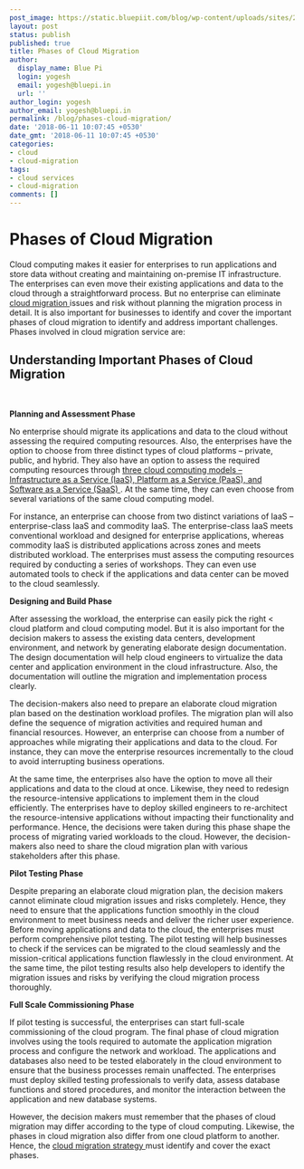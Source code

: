 ```yaml
---
post_image: https://static.bluepiit.com/blog/wp-content/uploads/sites/2/2018/06/Phases-of-cloud-migration_Blog.jpg
layout: post
status: publish
published: true
title: Phases of Cloud Migration
author:
  display_name: Blue Pi
  login: yogesh
  email: yogesh@bluepi.in
  url: ''
author_login: yogesh
author_email: yogesh@bluepi.in
permalink: /blog/phases-cloud-migration/
date: '2018-06-11 10:07:45 +0530'
date_gmt: '2018-06-11 10:07:45 +0530'
categories:
- cloud
- cloud-migration
tags: 
- cloud services
- cloud-migration
comments: []
---
```

 # Phases of Cloud Migration
<p> Cloud computing makes it easier for enterprises to run applications and store data without creating and maintaining on-premise IT infrastructure. The enterprises can even move their existing applications and data to the cloud through a straightforward process. But no enterprise can eliminate <a href="https://www.bluepiit.com/migration"> cloud migration </a> issues and risk without planning the migration process in detail. It is also important for businesses to identify and cover the important phases of cloud migration to identify and address important challenges. Phases involved in cloud migration service are: </p>
<h2> Understanding Important Phases of Cloud Migration </h2>
<p><br></p>
<p><b> Planning and Assessment Phase </b></p>
<p> No enterprise should migrate its applications and data to the cloud without assessing the required computing resources. Also, the enterprises have the option to choose from three distinct types of cloud platforms &ndash; private, public, and hybrid. They also have an option to assess the required computing resources through <a href="https://www.bluepiit.com/blog/different-types-of-cloud-computing-service-models/"> three cloud computing models &ndash; Infrastructure as a Service (IaaS), Platform as a Service (PaaS), and Software as a Service (SaaS) </a>. At the same time, they can even choose from several variations of the same cloud computing model.</p>
<p> For instance, an enterprise can choose from two distinct variations of IaaS &ndash; enterprise-class IaaS and commodity IaaS. The enterprise-class IaaS meets conventional workload and designed for enterprise applications, whereas commodity IaaS is distributed applications across zones and meets distributed workload. The enterprises must assess the computing resources required by conducting a series of workshops. They can even use automated tools to check if the applications and data center can be moved to the cloud seamlessly. </p>
<p><b> Designing and Build Phase </b></p>
<p> After assessing the workload, the enterprise can easily pick the right < cloud platform and cloud computing model. But it is also important for the decision makers to assess the existing data centers, development environment, and network by generating elaborate design documentation. The design documentation will help cloud engineers to virtualize the data center and application environment in the cloud infrastructure. Also, the documentation will outline the migration and implementation process clearly. </p>
<p> The decision-makers also need to prepare an elaborate cloud migration plan based on the destination workload profiles. The migration plan will also define the sequence of migration activities and required human and financial resources. However, an enterprise can choose from a number of approaches while migrating their applications and data to the cloud. For instance, they can move the enterprise resources incrementally to the cloud to avoid interrupting business operations.</p>
<p> At the same time, the enterprises also have the option to move all their applications and data to the cloud at once. Likewise, they need to redesign the resource-intensive applications to implement them in the cloud efficiently. The enterprises have to deploy skilled engineers to re-architect the resource-intensive applications without impacting their functionality and performance. Hence, the decisions were taken during this phase shape the process of migrating varied workloads to the cloud. However, the decision-makers also need to share the cloud migration plan with various stakeholders after this phase. </p>
<p><b> Pilot Testing Phase </b></p>
<p>Despite preparing an elaborate cloud migration plan, the decision makers cannot eliminate cloud migration issues and risks completely. Hence, they need to ensure that the applications function smoothly in the cloud environment to meet business needs and deliver the richer user experience. Before moving applications and data to the cloud, the enterprises must perform comprehensive pilot testing. The pilot testing will help businesses to check if the services can be migrated to the cloud seamlessly and the mission-critical applications function flawlessly in the cloud environment. At the same time, the pilot testing results also help developers to identify the migration issues and risks by verifying the cloud migration process thoroughly.</p>
<p><b> Full Scale Commissioning Phase </b></p>
<p> If pilot testing is successful, the enterprises can start full-scale commissioning of the cloud program. The final phase of cloud migration involves using the tools required to automate the application migration process and configure the network and workload. The applications and databases also need to be tested elaborately in the cloud environment to ensure that the business processes remain unaffected. The enterprises must deploy skilled testing professionals to verify data, assess database functions and stored procedures, and monitor the interaction between the application and new database systems. </p>
<p> However, the decision makers must remember that the phases of cloud migration may differ according to the type of cloud computing. Likewise, the phases in cloud migration also differ from one cloud platform to another. Hence, the <a href="https://www.bluepiit.com/blog/been-there-done-cloud-optimize-your-cloud-migration-strategy/"> cloud migration strategy </a> must identify and cover the exact phases. </p>

